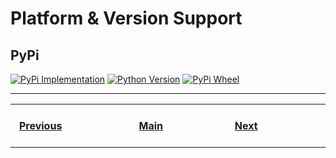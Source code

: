 # Platform & Version Support

## PyPi
[![PyPi Implementation](https://img.shields.io/pypi/implementation/Django?branch=master&label=PyPi%20Implementation&logo=PyPi&logoColor=ffffff&labelColor=306998&color=FFD43B&style=flat)](https://pypi.org/project/amazoncaptcha/)
[![Python Version](https://img.shields.io/pypi/pyversions/Django?branch=master&label=Python&logo=Python&logoColor=ffffff&labelColor=306998&color=FFD43B&style=flat)](https://pypi.org/project/amazoncaptcha/)
[![PyPi Wheel](https://img.shields.io/pypi/wheel/Django?branch=master&label=wheel&logoColor=ffffff&labelColor=306998&color=FFD43B&style=flat)](https://pypi.org/project/amazoncaptcha/)

---
<table>
    <tr>
        <th>&nbsp; &nbsp; &nbsp; &nbsp; &nbsp; &nbsp; &nbsp; &nbsp; &nbsp; &nbsp; &nbsp; &nbsp; &nbsp; &nbsp; &nbsp;<a href="https://github.com/a-maliarov/awesome-shields/blob/main/categories/version_.md">Previous</a>&nbsp; &nbsp; &nbsp; &nbsp; &nbsp; &nbsp; &nbsp; &nbsp; &nbsp; &nbsp; &nbsp; &nbsp; &nbsp; &nbsp; &nbsp;</th>
        <th>&nbsp; &nbsp; &nbsp; &nbsp; &nbsp; &nbsp; &nbsp; &nbsp; &nbsp; &nbsp; &nbsp; &nbsp; &nbsp; &nbsp;<a href="https://github.com/a-maliarov/awesome-shields">Main</a>&nbsp; &nbsp; &nbsp; &nbsp; &nbsp; &nbsp; &nbsp; &nbsp; &nbsp; &nbsp; &nbsp; &nbsp; &nbsp; &nbsp;</th>
        <th>&nbsp; &nbsp; &nbsp; &nbsp; &nbsp; &nbsp; &nbsp; &nbsp; &nbsp; &nbsp; &nbsp; &nbsp; &nbsp; &nbsp; &nbsp;<a href="https://github.com/a-maliarov/awesome-shields/blob/main/categories/monitoring.md">Next</a>&nbsp; &nbsp; &nbsp; &nbsp; &nbsp; &nbsp; &nbsp; &nbsp; &nbsp; &nbsp; &nbsp; &nbsp; &nbsp; &nbsp; &nbsp;</th>
    </tr>
</table>
